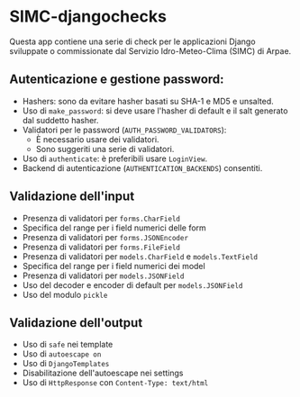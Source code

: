 # SIMC-djangochecks

Questa app contiene una serie di check per le applicazioni Django sviluppate o
commissionate dal Servizio Idro-Meteo-Clima (SIMC) di Arpae.

## Autenticazione e gestione password:

- Hashers: sono da evitare hasher basati su SHA-1 e MD5 e unsalted.
- Uso di `make_password`: si deve usare l'hasher di default
  e il salt generato dal suddetto hasher.
- Validatori per le password (`AUTH_PASSWORD_VALIDATORS`):
  - È necessario usare dei validatori.
  - Sono suggeriti una serie di validatori.
- Uso di `authenticate`: è preferibili usare `LoginView`.
- Backend di autenticazione (`AUTHENTICATION_BACKENDS`) consentiti.

## Validazione dell'input

- Presenza di validatori per `forms.CharField`
- Specifica del range per i field numerici delle form
- Presenza di validatori per `forms.JSONEncoder`
- Presenza di validatori per `forms.FileField`
- Presenza di validatori per `models.CharField` e `models.TextField`
- Specifica del range per i field numerici dei model
- Presenza di validatori per `models.JSONField`
- Uso del decoder e encoder di default per `models.JSONField`
- Uso del modulo `pickle`

## Validazione dell'output

- Uso di `safe` nei template
- Uso di `autoescape on`
- Uso di `DjangoTemplates`
- Disabilitazione dell'autoescape nei settings
- Uso di `HttpResponse` con `Content-Type: text/html`
